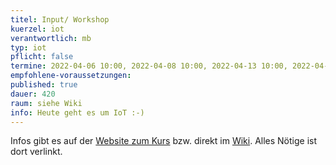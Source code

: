 ```yaml
---
titel: Input/ Workshop
kuerzel: iot
verantwortlich: mb
typ: iot
pflicht: false
termine: 2022-04-06 10:00, 2022-04-08 10:00, 2022-04-13 10:00, 2022-04-14 10:00, 2022-04-20 10:00, 2022-04-21 10:00, 2022-04-22 10:00, 2022-04-27 10:00, 2022-04-28 10:00, 2022-04-29 10:00, 2022-05-04 10:00, 2022-05-05 10:00, 2022-05-06 10:00
empfohlene-voraussetzungen: 
published: true
dauer: 420
raum: siehe Wiki
info: Heute geht es um IoT :-)
---
```


Infos gibt es auf der [Website zum Kurs](https://moxd.io/iot2022) bzw. direkt im [Wiki](https://wiki.moxd.io/display/IOT2022/). Alles Nötige ist dort verlinkt.
